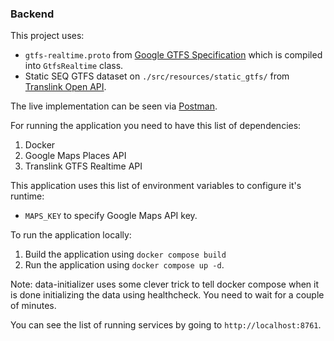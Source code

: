 ### Backend

This project uses:
- `gtfs-realtime.proto` from [Google GTFS Specification](https://developers.google.com/transit/gtfs-realtime/) which is compiled into `GtfsRealtime` class.
- Static SEQ GTFS dataset on `./src/resources/static_gtfs/` from [Translink Open API](https://www.data.qld.gov.au/dataset/general-transit-feed-specification-gtfs-seq).

The live implementation can be seen via [Postman](https://www.postman.com/maccas-bbq-sauce/workspace/deco3801-maccas-sticky-hot-bbq-sauce).

For running the application you need to have this list of dependencies:
1. Docker
3. Google Maps Places API
4. Translink GTFS Realtime API

This application uses this list of environment variables to configure it's runtime:
- `MAPS_KEY` to specify Google Maps API key.

To run the application locally:
1. Build the application using `docker compose build`
2. Run the application using `docker compose up -d`.
 
Note: data-initializer uses some clever trick to tell docker compose when it is done initializing the data using healthcheck. You need to wait for a couple of minutes.

You can see the list of running services by going to `http://localhost:8761`.